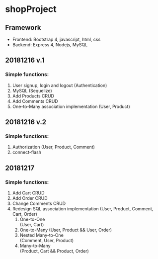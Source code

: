 # shopProject
##	Framework  
*	Frontend: Bootstrap 4, javascript, html, css  
*	Backend:  Express 4, Nodejs, MySQL  

## 20181216 v.1
### Simple functions:  
1. User signup, login and logout (Authentication)  
2. MySQL (Sequelize)  
3. Add Products CRUD  
4. Add Comments CRUD  
5. One-to-Many association implementation (User, Product)  

## 20181216 v.2
### Simple functions: 
1. Authorization (User, Product, Comment)
2. connect-flash

## 20181217
### Simple functions: 
1. Add Cart CRUD 
2. Add Order CRUD
3. Change Comments CRUD
4. Redesign SQL association implementation (User, Product, Comment, Cart, Order)
    1. One-to-One  
        (User, Cart)
    2. One-to-Many 
        (User, Product && User, Order)
    3. Nested Many-to-One  
        (Comment, User, Product)
    4. Many-to-Many  
        (Product, Cart && Product, Order)
